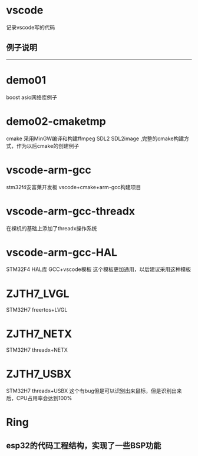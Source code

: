 # vscode
记录vscode写的代码

## 例子说明
---
# demo01  
boost asio网络库例子 

# demo02-cmaketmp
cmake  采用MinGW编译和构建ffmpeg SDL2 SDL2image ,完整的cmake构建方式，作为以后cmake的创建例子

# vscode-arm-gcc
stm32f4安富莱开发板  vscode+cmake+arm-gcc构建项目

# vscode-arm-gcc-threadx
在裸机的基础上添加了threadx操作系统

# vscode-arm-gcc-HAL
STM32F4 HAL库 GCC+vscode模板 这个模板更加通用，以后建议采用这种模板

# ZJTH7_LVGL
STM32H7  freertos+LVGL
# ZJTH7_NETX
STM32H7  threadx+NETX
# ZJTH7_USBX
STM32H7  threadx+USBX  这个有bug但是可以识别出来鼠标，但是识别出来后，CPU占用率会达到100%
# Ring
esp32的代码工程结构，实现了一些BSP功能
---
